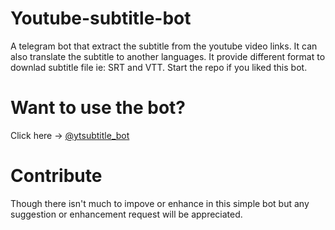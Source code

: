 # Youtube-subtitle-bot
A telegram bot that extract the subtitle from the youtube video links. It can also translate the subtitle to another languages. It provide different format to downlad subtitle file ie: SRT and VTT. Start the repo if you liked this bot.

# Want to use the bot?
Click here -> [@ytsubtitle_bot](https://t.me/ytsubtitle_bot)

# Contribute
Though there isn't much to impove or enhance in this simple bot but any suggestion or enhancement request will be appreciated.

